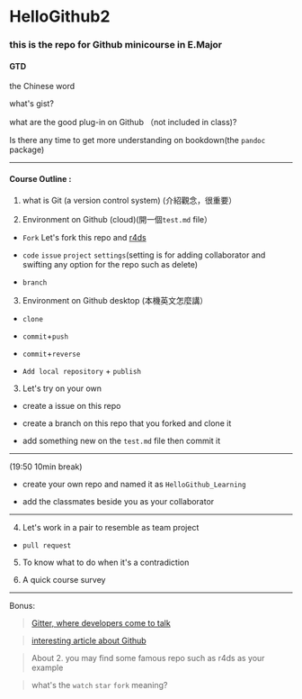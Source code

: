 # HelloGithub2


### this is the repo for Github minicourse in E.Major 

#### GTD

the Chinese word

what's gist?

what are the good plug-in on Github （not included in class)?

Is there any time to get more understanding on bookdown(the `pandoc` package)




---

#### Course Outline : 

 1. what is Git (a version control system) (介紹觀念，很重要）
 
 2. Environment on Github (cloud)(開一個`test.md` file）
 
 - `Fork` Let's fork this repo and [r4ds](https://github.com/hadley/r4ds)
 
 - `code` `issue` `project` `settings`(setting is for adding collaborator and swifting any option for the repo such as delete)
 
 - `branch` 
 
 3. Environment on  Github desktop (本機英文怎麼講）
 
 - `clone`
 
 - `commit`+`push`
 
 - `commit`+`reverse`
 
 - `Add local repository` + `publish`
 
 3. Let's try on your own 
 
 - create a issue on this repo
 
 - create a branch on this repo that you forked and clone it
 
 - add something new on the `test.md` file then commit it 
 
 ---
 
 (19:50 10min break)
 
 - create your own repo and named it as `HelloGithub_Learning`
 
 - add the classmates beside you as your collaborator
 
 --- 
 
 4. Let's work in a pair to resemble as team project
 
 - `pull request`
 
 
 
 5. To know what to do when it's a contradiction
 
 6. A quick course survey
 
 ---
 
 Bonus:
 
> [Gitter, where developers come to talk](https://gitter.im/apps)

> [interesting article about Github](https://www.ithome.com.tw/news/95284)



> About 2. you may find some famous repo such as r4ds as your example

> what's the `watch` `star` `fork` meaning?


